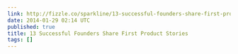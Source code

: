 ```yaml
---
link: http://fizzle.co/sparkline/13-successful-founders-share-first-product-stories
date: 2014-01-29 02:14 UTC
published: true
title: 13 Successful Founders Share First Product Stories
tags: []
---
```



